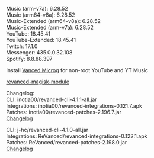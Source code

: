 Music (arm-v7a): 6.28.52  
Music (arm64-v8a): 6.28.52  
Music-Extended (arm64-v8a): 6.28.52  
Music-Extended (arm-v7a): 6.28.52  
YouTube: 18.45.41  
YouTube-Extended: 18.45.41  
Twitch: 17.1.0  
Messenger: 435.0.0.32.108  
Spotify: 8.8.88.397  

Install [Vanced Microg](https://github.com/TeamVanced/VancedMicroG/releases) for non-root YouTube and YT Music  

[revanced-magisk-module](https://github.com/j-hc/revanced-magisk-module)  

Changelog:  
CLI: inotia00/revanced-cli-4.1.1-all.jar  
Integrations: inotia00/revanced-integrations-0.121.7.apk  
Patches: inotia00/revanced-patches-2.196.7.jar  
[Changelog](https://github.com/inotia00/revanced-patches/releases/tag/v2.196.7)

CLI: j-hc/revanced-cli-4.1.0-all.jar  
Integrations: ReVanced/revanced-integrations-0.122.1.apk  
Patches: ReVanced/revanced-patches-2.198.0.jar  
[Changelog](https://github.com/ReVanced/revanced-patches/releases/tag/v2.198.0)  
